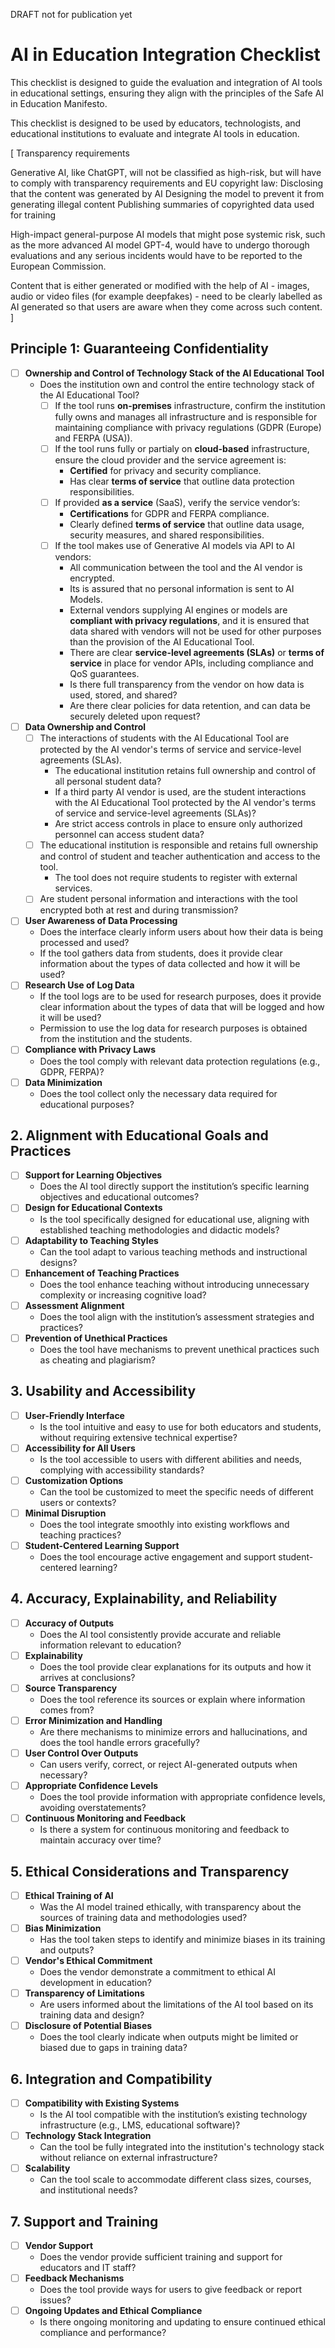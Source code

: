 
DRAFT not for publication yet

# AI in Education Integration Checklist

This checklist is designed to guide the evaluation and integration of AI tools in educational settings, ensuring they align with the principles of the Safe AI in Education Manifesto.

This checklist is designed to be used by educators, technologists, and educational institutions to evaluate and integrate AI tools in education. 

[
Transparency requirements

Generative AI, like ChatGPT, will not be classified as high-risk, but will have to comply with transparency requirements and EU copyright law:
Disclosing that the content was generated by AI
Designing the model to prevent it from generating illegal content
Publishing summaries of copyrighted data used for training
 
High-impact general-purpose AI models that might pose systemic risk, such as the more advanced AI model GPT-4, would have to undergo thorough evaluations and any serious incidents would have to be reported to the European Commission.

Content that is either generated or modified with the help of AI - images, audio or video files (for example deepfakes) - need to be clearly labelled as AI generated so that users are aware when they come across such content.
]

## Principle 1: Guaranteeing Confidentiality

- [ ] **Ownership and Control of Technology Stack of the AI Educational Tool**  
  - Does the institution own and control the entire technology stack of the AI Educational Tool?
    - [ ] If the tool runs **on-premises** infrastructure, confirm the institution fully owns and manages all infrastructure and is responsible for maintaining compliance with privacy regulations (GDPR (Europe) and FERPA (USA)).
    - [ ] If the tool runs fully or partialy on **cloud-based** infrastructure, ensure the cloud provider and the service agreement is:
      - **Certified** for privacy and security compliance.
      - Has clear **terms of service** that outline data protection responsibilities.
    - [ ] If provided **as a service** (SaaS), verify the service vendor’s:
      - **Certifications** for GDPR and FERPA compliance.
      - Clearly defined **terms of service** that outline data usage, security measures, and shared responsibilities.
    - [ ] If the tool makes use of Generative AI models via API to AI vendors:
      - All communication between the tool and the AI vendor is encrypted.  
      - Its is assured that no personal information is sent to AI Models. 
      - External vendors supplying AI engines or models are **compliant with privacy regulations**, and it is ensured that data shared with vendors will not be used for other purposes than the provision of the AI Educational Tool.
      - There are clear **service-level agreements (SLAs)** or **terms of service** in place for vendor APIs, including compliance and QoS guarantees.
      - Is there full transparency from the vendor on how data is used, stored, and shared?
      - Are there clear policies for data retention, and can data be securely deleted upon request?

- [ ] **Data Ownership and Control**  
    - [ ] The interactions of students with the AI Educational Tool are protected by the AI vendor's terms of service and service-level agreements (SLAs).
       - The educational institution retains full ownership and control of all personal student data?
       - If a third party AI vendor is used, are the student interactions with the AI Educational Tool protected by the AI vendor's terms of service and service-level agreements (SLAs)?
       - Are strict access controls in place to ensure only authorized personnel can access student data?
    - [ ] The educational institution is responsible and retains full ownership and control of student and teacher authentication and access to the tool.
       - The tool does not require students to register with external services.
    - [ ] Are student personal information and interactions with the tool encrypted both at rest and during transmission?
- [ ] **User Awareness of Data Processing**  
  - Does the interface clearly inform users about how their data is being processed and used?
  - If the tool gathers data from students, does it provide clear information about the types of data collected and how it will be used?
- [ ] **Research Use of Log Data**  
  - If the tool logs are to be used for research purposes, does it provide clear information about the types of data that will be logged and how it will be used?
  - Permission to use the log data for research purposes is obtained from the institution and the students.
- [ ] **Compliance with Privacy Laws**  
  - Does the tool comply with relevant data protection regulations (e.g., GDPR, FERPA)?
- [ ] **Data Minimization**  
  - Does the tool collect only the necessary data required for educational purposes?  

## 2. Alignment with Educational Goals and Practices

- [ ] **Support for Learning Objectives**  
  - Does the AI tool directly support the institution’s specific learning objectives and educational outcomes?
- [ ] **Design for Educational Contexts**  
  - Is the tool specifically designed for educational use, aligning with established teaching methodologies and didactic models?
- [ ] **Adaptability to Teaching Styles**  
  - Can the tool adapt to various teaching methods and instructional designs?
- [ ] **Enhancement of Teaching Practices**  
  - Does the tool enhance teaching without introducing unnecessary complexity or increasing cognitive load?
- [ ] **Assessment Alignment**  
  - Does the tool align with the institution’s assessment strategies and practices?
- [ ] **Prevention of Unethical Practices**  
  - Does the tool have mechanisms to prevent unethical practices such as cheating and plagiarism?

## 3. Usability and Accessibility

- [ ] **User-Friendly Interface**  
  - Is the tool intuitive and easy to use for both educators and students, without requiring extensive technical expertise?
- [ ] **Accessibility for All Users**  
  - Is the tool accessible to users with different abilities and needs, complying with accessibility standards?
- [ ] **Customization Options**  
  - Can the tool be customized to meet the specific needs of different users or contexts?
- [ ] **Minimal Disruption**  
  - Does the tool integrate smoothly into existing workflows and teaching practices?
- [ ] **Student-Centered Learning Support**  
  - Does the tool encourage active engagement and support student-centered learning?

## 4. Accuracy, Explainability, and Reliability

- [ ] **Accuracy of Outputs**  
  - Does the AI tool consistently provide accurate and reliable information relevant to education?
- [ ] **Explainability**  
  - Does the tool provide clear explanations for its outputs and how it arrives at conclusions?
- [ ] **Source Transparency**  
  - Does the tool reference its sources or explain where information comes from?
- [ ] **Error Minimization and Handling**  
  - Are there mechanisms to minimize errors and hallucinations, and does the tool handle errors gracefully?
- [ ] **User Control Over Outputs**  
  - Can users verify, correct, or reject AI-generated outputs when necessary?
- [ ] **Appropriate Confidence Levels**  
  - Does the tool provide information with appropriate confidence levels, avoiding overstatements?
- [ ] **Continuous Monitoring and Feedback**  
  - Is there a system for continuous monitoring and feedback to maintain accuracy over time?

## 5. Ethical Considerations and Transparency

- [ ] **Ethical Training of AI**  
  - Was the AI model trained ethically, with transparency about the sources of training data and methodologies used?
- [ ] **Bias Minimization**  
  - Has the tool taken steps to identify and minimize biases in its training and outputs?
- [ ] **Vendor's Ethical Commitment**  
  - Does the vendor demonstrate a commitment to ethical AI development in education?
- [ ] **Transparency of Limitations**  
  - Are users informed about the limitations of the AI tool based on its training data and design?
- [ ] **Disclosure of Potential Biases**  
  - Does the tool clearly indicate when outputs might be limited or biased due to gaps in training data?

## 6. Integration and Compatibility

- [ ] **Compatibility with Existing Systems**  
  - Is the AI tool compatible with the institution’s existing technology infrastructure (e.g., LMS, educational software)?
- [ ] **Technology Stack Integration**  
  - Can the tool be fully integrated into the institution's technology stack without reliance on external infrastructure?
- [ ] **Scalability**  
  - Can the tool scale to accommodate different class sizes, courses, and institutional needs?

## 7. Support and Training

- [ ] **Vendor Support**  
  - Does the vendor provide sufficient training and support for educators and IT staff?
- [ ] **Feedback Mechanisms**  
  - Does the tool provide ways for users to give feedback or report issues?
- [ ] **Ongoing Updates and Ethical Compliance**  
  - Is there ongoing monitoring and updating to ensure continued ethical compliance and performance?
